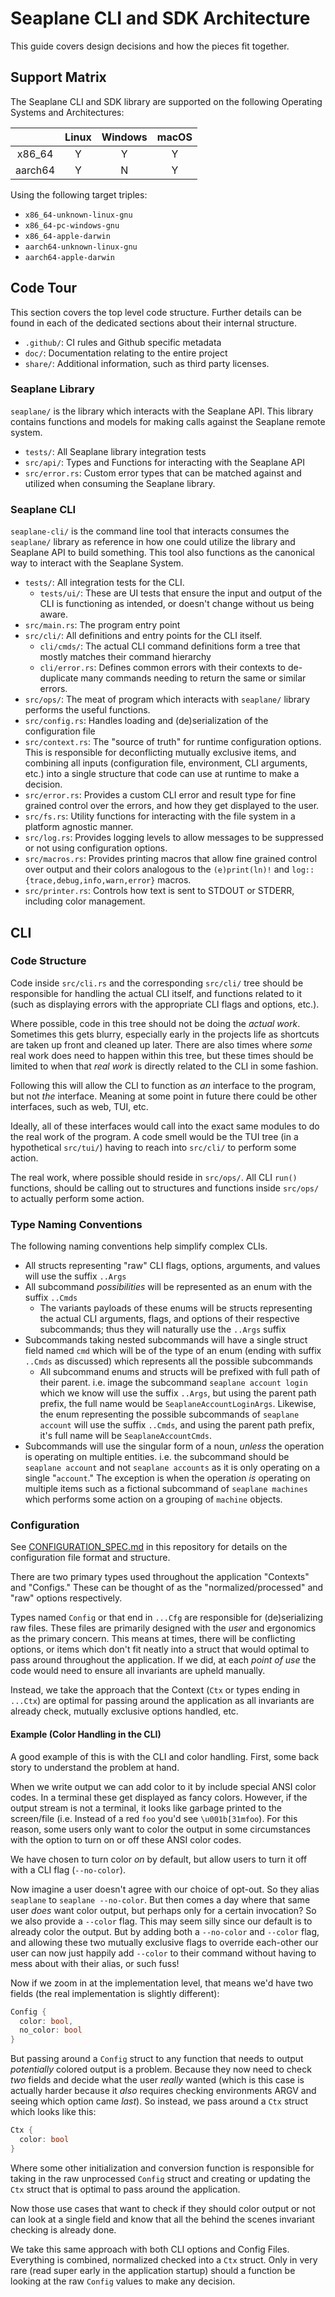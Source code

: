 # Seaplane CLI and SDK Architecture

This guide covers design decisions and how the pieces fit together.

## Support Matrix

The Seaplane CLI and SDK library are supported on the following Operating Systems and
Architectures:

|         | Linux | Windows | macOS |
| :-:     | :-:   | :-:     | :-:   |
| x86_64  | Y     | Y       | Y     |
| aarch64 | Y     | N       | Y     |

Using the following target triples:

- `x86_64-unknown-linux-gnu`
- `x86_64-pc-windows-gnu`
- `x86_64-apple-darwin`
- `aarch64-unknown-linux-gnu`
- `aarch64-apple-darwin`

## Code Tour

This section covers the top level code structure. Further details can be found in each of the
dedicated sections about their internal structure.

- `.github/`: CI rules and Github specific metadata
- `doc/`: Documentation relating to the entire project
- `share/`: Additional information, such as third party licenses.

### Seaplane Library

`seaplane/` is the library which interacts with the Seaplane API. This library contains functions
  and models for making calls against the Seaplane remote system.

- `tests/`: All Seaplane library integration tests
- `src/api/`: Types and Functions for interacting with the Seaplane API
- `src/error.rs`: Custom error types that can be matched against and utilized when
   consuming the Seaplane library.

### Seaplane CLI

`seaplane-cli/` is the command line tool that interacts consumes the `seaplane/` library as
reference in how one could utilize the library and Seaplane API to build something. This tool
also functions as the canonical way to interact with the Seaplane System.

- `tests/`: All integration tests for the CLI.
  - `tests/ui/`: These are UI tests that ensure the input and output of the CLI is functioning as
  intended, or doesn't change without us being aware.
- `src/main.rs`: The program entry point
- `src/cli/`: All definitions and entry points for the CLI itself.
  - `cli/cmds/`: The actual CLI command definitions form a tree that mostly matches their
  command hierarchy
  - `cli/error.rs`: Defines common errors with their contexts to de-duplicate many commands
needing to return the same or similar errors.
- `src/ops/`: The meat of program which interacts with `seaplane/` library performs the useful
  functions.
- `src/config.rs`: Handles loading and (de)serialization of the configuration file
- `src/context.rs`: The "source of truth" for runtime configuration options. This is responsible
for deconflicting mutually exclusive items, and combining all inputs (configuration file,
environment, CLI arguments, etc.) into a single structure that code can use at runtime to make a
decision.
- `src/error.rs`: Provides a custom CLI error and result type for fine grained control over the
errors, and how they get displayed to the user.
- `src/fs.rs`: Utility functions for interacting with the file system in a platform agnostic
manner.
- `src/log.rs`: Provides logging levels to allow messages to be suppressed or not using
configuration options.
- `src/macros.rs`: Provides printing macros that allow fine grained control over output and their
colors analogous to the `(e)print(ln)!` and `log::{trace,debug,info,warn,error}` macros.
- `src/printer.rs`: Controls how text is sent to STDOUT or STDERR, including color management.

## CLI

### Code Structure

Code inside `src/cli.rs` and the corresponding `src/cli/` tree should be responsible for handling
the actual CLI itself, and functions related to it (such as displaying errors with the appropriate
CLI flags and options, etc.).

Where possible, code in this tree should not be doing the *actual work*. Sometimes this gets
blurry, especially early in the projects life as shortcuts are taken up front and cleaned up later.
There are also times where *some* real work does need to happen within this tree, but these times
should be limited to when that *real work* is directly related to the CLI in some fashion.

Following this will allow the CLI to function as *an* interface to the program, but not *the*
interface. Meaning at some point in future there could be other interfaces, such as web, TUI, etc.

Ideally, all of these interfaces would call into the exact same modules to do the real work of the
program. A code smell would be the TUI tree (in a hypothetical `src/tui/`) having to reach into
`src/cli/` to perform some action.

The real work, where possible should reside in `src/ops/`. All CLI `run()` functions, should be
calling out to structures and functions inside `src/ops/` to actually perform some action.

### Type Naming Conventions

The following naming conventions help simplify complex CLIs.

- All structs representing "raw" CLI flags, options, arguments, and values will use the suffix
`..Args`
- All subcommand *possibilities* will be represented as an enum with the suffix `..Cmds`
  - The variants payloads of these enums will be structs representing the actual CLI arguments,
  flags, and options of their respective subcommands; thus they will naturally use the `..Args`
  suffix
- Subcommands taking nested subcommands will have a single struct field named `cmd` which will be of
the type of an enum (ending with suffix `..Cmds` as discussed) which represents all the possible
subcommands
  - All subcommand enums and structs will be prefixed with full path of their parent. i.e. image the
  subcommand `seaplane account login` which we know will use the suffix `..Args`, but using the
  parent path prefix, the full name would be `SeaplaneAccountLoginArgs`. Likewise, the enum
  representing the possible subcommands of `seaplane account` will use the suffix `..Cmds`, and
  using the parent path prefix, it's full name will be `SeaplaneAccountCmds`.
- Subcommands will use the singular form of a noun, *unless* the operation is operating on multiple
entities. i.e. the subcommand should be `seaplane account` and not `seaplane accounts` as it is only
operating on a single "`account`." The exception is when the operation *is* operating on multiple
items such as a fictional subcommand of `seaplane machines` which performs some action on a grouping
of `machine` objects.

### Configuration

See [CONFIGURATION_SPEC.md](CONFIGURATION_SPEC.md) in this repository for details on the
configuration file format and structure.

There are two primary types used throughout the application "Contexts" and "Configs." These can be
thought of as the "normalized/processed" and "raw" options respectively.

Types named `Config` or that end in `...Cfg` are responsible for (de)serializing raw files.
These files are primarily designed with the *user* and ergonomics as the primary concern. This
means at times, there will be conflicting options, or items which don't fit neatly into a struct
that would optimal to pass around throughout the application. If we did, at each *point of use* the
code would need to ensure all invariants are upheld manually.

Instead, we take the approach that the Context (`Ctx` or types ending in `...Ctx`) are optimal for
passing around the application as all invariants are already check, mutually exclusive options
handled, etc.

#### Example (Color Handling in the CLI)

A good example of this is with the CLI and color handling. First, some back story to understand the
problem at hand.

When we write output we can add color to it by include special ANSI color codes. In a terminal these
get displayed as fancy colors. However, if the output stream is not a terminal, it looks like
garbage printed to the screen/file (i.e. Instead of a red `foo` you'd see `\u001b[31mfoo`). For this
reason, some users only want to color the output in some circumstances with the option to turn on or
off these ANSI color codes.

We have chosen to turn color *on* by default, but allow users to turn it off with a CLI flag
(`--no-color`).

Now imagine a user doesn't agree with our choice of opt-out. So they alias `seaplane` to `seaplane
--no-color`. But then comes a day where that same user *does* want color output, but perhaps only
for a certain invocation? So we also provide a `--color` flag. This may seem silly since our
default is to already color the output. But by adding both a `--no-color` and `--color` flag, and
allowing these two mutually exclusive flags to override each-other our user can now just happily
add `--color` to their command without having to mess about with their alias, or such fuss!

Now if we zoom in at the implementation level, that means we'd have two fields (the real
implementation is slightly different):

```rust
Config {
  color: bool,
  no_color: bool
}
```

But passing around a `Config` struct to any function that needs to output *potentially* colored
output is a problem. Because they now need to check *two* fields and decide what the user *really*
wanted (which is this case is actually harder because it *also* requires checking environments ARGV
and seeing which option came *last*). So instead, we pass around a `Ctx` struct which looks like
this:

```rust
Ctx {
  color: bool
}
```

Where some other initialization and conversion function is responsible for taking in the raw
unprocessed `Config` struct and creating or updating the `Ctx` struct that is optimal to pass
around the application.

Now those use cases that want to check if they should color output or not can look at a single
field and know that all the behind the scenes invariant checking is already done.

We take this same approach with both CLI options and Config Files. Everything is combined,
normalized checked into a `Ctx` struct. Only in very rare (read super early in the application
startup) should a function be looking at the raw `Config` values to make any decision.
